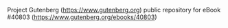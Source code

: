 Project Gutenberg (https://www.gutenberg.org) public repository for eBook #40803 (https://www.gutenberg.org/ebooks/40803)
